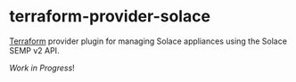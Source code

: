 # terraform-provider-solace

[Terraform](https://www.terraform.io) provider plugin for managing Solace appliances using the Solace SEMP v2 API.

*Work in Progress*!
